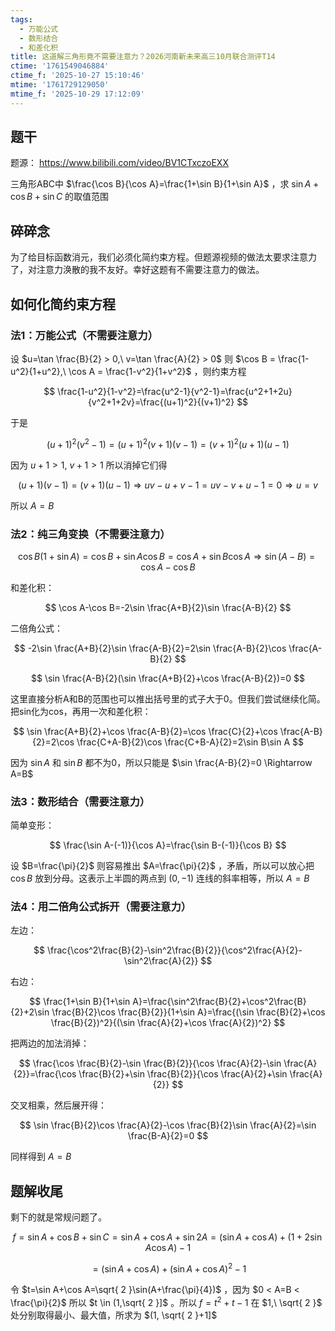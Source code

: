 ```yaml
---
tags:
  - 万能公式
  - 数形结合
  - 和差化积
title: 这道解三角形竟不需要注意力？2026河南新未来高三10月联合测评T14
ctime: '1761549046884'
ctime_f: '2025-10-27 15:10:46'
mtime: '1761729129050'
mtime_f: '2025-10-29 17:12:09'
---
```

## 题干

题源： https://www.bilibili.com/video/BV1CTxczoEXX

三角形ABC中 $\frac{\cos B}{\cos A}=\frac{1+\sin B}{1+\sin A}$ ，求 $\sin A+\cos B+\sin C$ 的取值范围

## 碎碎念

为了给目标函数消元，我们必须化简约束方程。但题源视频的做法太要求注意力了，对注意力涣散的我不友好。幸好这题有不需要注意力的做法。

## 如何化简约束方程

### 法1：万能公式（不需要注意力）

设 $u=\tan \frac{B}{2} > 0,\ v=\tan \frac{A}{2} > 0$ 则 $\cos B = \frac{1-u^2}{1+u^2},\ \cos A = \frac{1-v^2}{1+v^2}$ ，则约束方程

$$
\frac{1-u^2}{1-v^2}=\frac{u^2-1}{v^2-1}=\frac{u^2+1+2u}{v^2+1+2v}=\frac{(u+1)^2}{(v+1)^2}
$$

于是

$$
(u+1)^2(v^2-1)=(u+1)^2(v+1)(v-1)=(v+1)^2(u+1)(u-1)
$$

因为 $u+1>1,\ v+1>1$ 所以消掉它们得

$$
(u+1)(v-1)=(v+1)(u-1) \Rightarrow uv-u+v-1=uv-v+u-1=0 \Rightarrow u=v
$$

所以 $A=B$

### 法2：纯三角变换（不需要注意力）

$$
\cos B(1+\sin A)=\cos B+\sin A\cos B=\cos A+\sin B\cos A \Rightarrow \sin (A-B)=\cos A-\cos B
$$

和差化积：

$$
\cos A-\cos B=-2\sin \frac{A+B}{2}\sin \frac{A-B}{2}
$$

二倍角公式：

$$
-2\sin \frac{A+B}{2}\sin \frac{A-B}{2}=2\sin \frac{A-B}{2}\cos \frac{A-B}{2}
$$

$$
\sin \frac{A-B}{2}(\sin \frac{A+B}{2}+\cos \frac{A-B}{2})=0
$$

这里直接分析A和B的范围也可以推出括号里的式子大于0。但我们尝试继续化简。把sin化为cos，再用一次和差化积：

$$
\sin \frac{A+B}{2}+\cos \frac{A-B}{2}=\cos \frac{C}{2}+\cos \frac{A-B}{2}=2\cos \frac{C+A-B}{2}\cos \frac{C+B-A}{2}=2\sin B\sin A
$$

因为 $\sin A$ 和 $\sin B$ 都不为0，所以只能是 $\sin \frac{A-B}{2}=0 \Rightarrow A=B$

### 法3：数形结合（需要注意力）

简单变形：

$$
\frac{\sin A-(-1)}{\cos A}=\frac{\sin B-(-1)}{\cos B}
$$

设 $B=\frac{\pi}{2}$ 则容易推出 $A=\frac{\pi}{2}$ ，矛盾，所以可以放心把 $\cos B$ 放到分母。这表示上半圆的两点到 $(0,-1)$ 连线的斜率相等，所以 $A=B$

### 法4：用二倍角公式拆开（需要注意力）

左边：

$$
\frac{\cos^2\frac{B}{2}-\sin^2\frac{B}{2}}{\cos^2\frac{A}{2}-\sin^2\frac{A}{2}}
$$

右边：

$$
\frac{1+\sin B}{1+\sin A}=\frac{\sin^2\frac{B}{2}+\cos^2\frac{B}{2}+2\sin \frac{B}{2}\cos \frac{B}{2}}{1+\sin A}=\frac{(\sin \frac{B}{2}+\cos \frac{B}{2})^2}{(\sin \frac{A}{2}+\cos \frac{A}{2})^2}
$$

把两边的加法消掉：

$$
\frac{\cos \frac{B}{2}-\sin \frac{B}{2}}{\cos \frac{A}{2}-\sin \frac{A}{2}}=\frac{\cos \frac{B}{2}+\sin \frac{B}{2}}{\cos \frac{A}{2}+\sin \frac{A}{2}}
$$

交叉相乘，然后展开得：

$$
\sin \frac{B}{2}\cos \frac{A}{2}-\cos \frac{B}{2}\sin \frac{A}{2}=\sin \frac{B-A}{2}=0
$$

同样得到 $A=B$

## 题解收尾

剩下的就是常规问题了。

$$
f=\sin A+\cos B+\sin C=\sin A+\cos A+\sin 2A=(\sin A+\cos A)+(1+2\sin A\cos A)-1
$$

$$
= (\sin A+\cos A)+(\sin A+\cos A)^2-1
$$

令 $t=\sin A+\cos A=\sqrt{ 2 }\sin(A+\frac{\pi}{4})$ ，因为 $0 < A=B < \frac{\pi}{2}$ 所以 $t \in (1,\sqrt{ 2 }]$ 。所以 $f=t^2+t-1$ 在 $1,\ \sqrt{ 2 }$ 处分别取得最小、最大值，所求为 $(1, \sqrt{ 2 }+1]$
